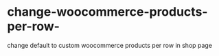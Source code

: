 # change-woocommerce-products-per-row-
change default to custom woocommerce products per row in shop page
